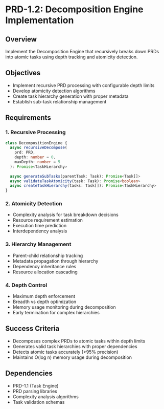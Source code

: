# PRD-1.2: Decomposition Engine Implementation

## Overview
Implement the Decomposition Engine that recursively breaks down PRDs into atomic tasks using depth tracking and atomicity detection.

## Objectives
- Implement recursive PRD processing with configurable depth limits
- Develop atomicity detection algorithms
- Create task hierarchy generation with proper metadata
- Establish sub-task relationship management

## Requirements

### 1. Recursive Processing
```typescript
class DecompositionEngine {
  async recursiveDecompose(
    prd: PRD, 
    depth: number = 0,
    maxDepth: number = 5
  ): Promise<TaskHierarchy>
  
  async generateSubTasks(parentTask: Task): Promise<Task[]>
  async validateTaskAtomicity(task: Task): Promise<boolean>
  async createTaskHierarchy(tasks: Task[]): Promise<TaskHierarchy>
}
```

### 2. Atomicity Detection
- Complexity analysis for task breakdown decisions
- Resource requirement estimation
- Execution time prediction
- Interdependency analysis

### 3. Hierarchy Management
- Parent-child relationship tracking
- Metadata propagation through hierarchy
- Dependency inheritance rules
- Resource allocation cascading

### 4. Depth Control
- Maximum depth enforcement
- Breadth vs depth optimization
- Memory usage monitoring during decomposition
- Early termination for complex hierarchies

## Success Criteria
- Decomposes complex PRDs to atomic tasks within depth limits
- Generates valid task hierarchies with proper dependencies
- Detects atomic tasks accurately (>95% precision)
- Maintains O(log n) memory usage during decomposition

## Dependencies
- PRD-1.1 (Task Engine)
- PRD parsing libraries
- Complexity analysis algorithms
- Task validation schemas